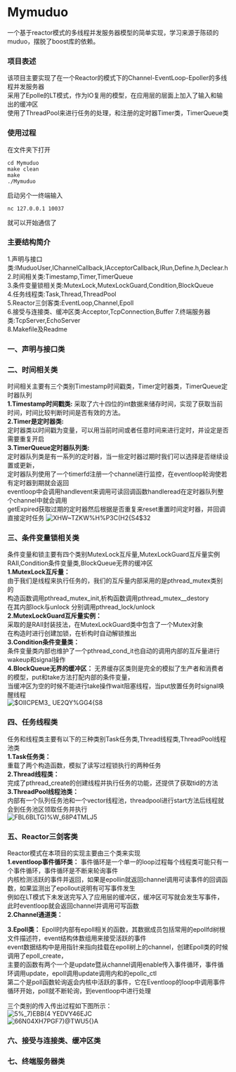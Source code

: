 # Mymuduo
一个基于reactor模式的多线程并发服务器模型的简单实现，学习来源于陈硕的muduo，摆脱了boost库的依赖。 
### 项目表述
该项目主要实现了在一个Reactor的模式下的Channel-EventLoop-Epoller的多线程并发服务器  
采用了Epolle的LT模式，作为IO复用的模型，在应用层的层面上加入了输入和输出的缓冲区   
使用了ThreadPool来进行任务的处理，和注册的定时器Timer类，TimerQueue类  
### 使用过程
在文件夹下打开
```
cd Mymuduo
make clean
make
./Mymuduo
```
启动另个一终端输入   
```
nc 127.0.0.1 10037
```
就可以开始通信了   
### 主要结构简介   
1.声明与接口类:IMuduoUser,IChannelCallback,IAcceptorCallback,IRun,Define.h,Declear.h  
2.时间相关类:Timestamp,Timer,TimerQueue  
3.条件变量锁相关类:MutexLock,MutexLockGuard,Condition,BlockQueue  
4.任务线程类:Task,Thread,ThreadPool  
5.Reactor三剑客类:EventLoop,Channel,Epoll  
6.接受与连接类、缓冲区类:Acceptor,TcpConnection,Buffer
7.终端服务器类:TcpServer,EchoServer  
8.Makefile及Readme  
### 一、声明与接口类
### 二、时间相关类
时间相关主要有三个类别Timestamp时间戳类，Timer定时器类，TimerQueue定时器队列   
**1.Timestamp时间戳类:** 
采取了六十四位的int数据来储存时间，实现了获取当前时间，时间比较判断时间是否有效的方法。   
**2.Timer是定时器类:**  
定时器类以时间戳为变量，可以用当前时间或者任意时间来进行定时，并设定是否需要重复开启  
**3.TimerQueue定时器队列类:**  
定时器队列类是有一系列的定时器，当一些定时器过期时我们可以选择是否继续设置或更新，  
定时器队列使用了一个timerfd注册一个channel进行监控，在eventloop轮询使若有定时器到期就会返回  
eventloop中会调用handlevent来调用可读回调函数handleread在定时器队列整个channel中就会调用  
getExpired获取过期的定时器然后根据是否重复来reset重置时间定时器，并回调直接定时任务
![XHW~TZKW%H%P3C(H2{S4$32](https://user-images.githubusercontent.com/86883267/129739055-5b479931-b111-4ff1-99c8-d63e57a9865b.png)  

### 三、条件变量锁相关类
条件变量和锁主要有四个类别MutexLock互斥量,MutexLockGuard互斥量实例RAII,Condition条件变量类,BlockQueue无界的缓冲区  
**1.MutexLock互斥量：**  
由于我们是线程来执行任务的，我们的互斥量内部采用的是pthread_mutex类别的  
构造函数调用pthread_mutex_init,析构函数调用pthread_mutex__destory  
在其内部lock与unlock 分别调用pthread_lock/unlock  
**2.MutexLockGuard互斥量实例：**  
采取的是RAII封装技法，在MutexLockGuard类中包含了一个Mutex对象  
在构造时进行创建加锁，在析构时自动解锁推出  
**3.Condition条件变量类：**   
条件变量类内部也维护了一个pthread_cond_it也自动的调用内部的互斥量进行wakeup和signal操作  
**4.BlockQueue无界的缓冲区：**
无界缓存区类则是完全的模拟了生产者和消费者的模型，put和take方法打配内部的条件变量，  
当缓冲区为空的时候不能进行take操作wait阻塞线程，当put放置任务时signal唤醒线程  
![$OIICPEM3_ UE2QY%GG4{S8](https://user-images.githubusercontent.com/86883267/129739609-1143b9c9-df8f-4b4f-bef2-d73973afb892.png)  

### 四、任务线程类
任务和线程类主要有以下的三种类别Task任务类,Thread线程类,ThreadPool线程池类  
**1.Task任务类：**  
重载了两个构造函数，模拟了读写过程锁执行的两种任务  
**2.Thread线程类：**  
完成了pthread_create的创建线程并执行任务的功能，还提供了获取tid的方法  
**3.ThreadPool线程池类：**  
内部有一个队列任务池和一个vector线程池，threadpool进行start方法后线程就会到任务池区领取任务并执行  
![$FBL6BLTG)%W_68P4$TMLJ5](https://user-images.githubusercontent.com/86883267/129739703-da469651-330a-4a55-aa73-2394133ab843.png)  

### 五、Reactor三剑客类
Reactor模式在本项目的实现主要由三个类来实现   
**1.eventloop事件循环类：**
事件循环是一个单一的loop过程每个线程类可能只有一个事件循环，事件循环是不断来轮询事件  
内核检测活跃的事件并返回，如果是epollin就返回channel调用可读事件的回调函数，如果监测出了epollout说明有可写事件发生  
例如在LT模式下未发送完写入了应用层的缓冲区，缓冲区可写就会发生写事件，此时eventloop就会返回channel并调用可写函数  
**2.Channel通道类：**

**3.Epoll类：**
Epoll时内部有epoll相关的函数，其数据成员包括常用的epollfd树根文件描述符，event结构体数组用来接受活跃的事件  
event数据结构中是用指针来指向挂载在epoll树上的channel，创建Epoll类的时候调用了epoll_create，  
主要的函数有两个一个是update暨从channel调用enable传入事件循环，事件循环调用update，epoll调用update调用内和的epollc_ctl  
第二个是poll函数轮询返会内核中活跃的事件，它在Eventloop的loop中调用事件循环开始，poll就不断轮询，到eventloop中进行处理  

三个类别的传入传出过程如下图所示：  
![5%_7)EBB(4 Y$EDVY46$EJC](https://user-images.githubusercontent.com/86883267/129735960-d008f5ac-3b1f-457c-b4a8-c6b9224216de.png)  
![$66N04XH7PGF7$)@TWU5{}A](https://user-images.githubusercontent.com/86883267/129735975-e33edb6b-cfe5-4693-87f5-fec0b54af3df.png)

### 六、接受与连接类、缓冲区类
### 七、终端服务器类

